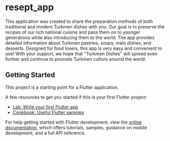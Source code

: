 # resept_app

This application was created to share the preparation methods of both traditional and modern Turkmen dishes with you. Our goal is to preserve the recipes of our rich national cuisine and pass them on to younger generations while also introducing them to the world. The app provides detailed information about Turkmen pastries, soups, main dishes, and desserts. Designed for food lovers, this app is very easy and convenient to use! With your support, we hope that "Turkmen Dishes" will spread even further and continue to promote Turkmen culture around the world.


## Getting Started

This project is a starting point for a Flutter application.

A few resources to get you started if this is your first Flutter project:

- [Lab: Write your first Flutter app](https://docs.flutter.dev/get-started/codelab)
- [Cookbook: Useful Flutter samples](https://docs.flutter.dev/cookbook)

For help getting started with Flutter development, view the
[online documentation](https://docs.flutter.dev/), which offers tutorials,
samples, guidance on mobile development, and a full API reference.
